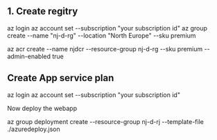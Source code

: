 ## 1. Create regitry 

az login
az account set --subscription "your subscription id"
az group create --name "nj-d-rg" --location "North Europe" --sku premium

az acr create --name njdcr --resource-group nj-d-rg --sku premium --admin-enabled true

## Create App service plan

az login
az account set --subscription "your subscription id"

Now deploy the webapp

az group deployment create --resource-group nj-d-rj --template-file ./azuredeploy.json



